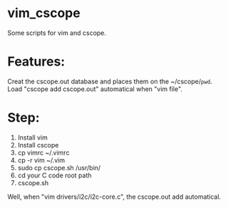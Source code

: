 # vim_cscope

Some scripts for vim and cscope. 

Features:
====================
   Creat the cscope.out database and places them on the ~/cscope/`pwd`.  
   Load "cscope add cscope.out" automatical when "vim file".

Step:
======================
  1. Install vim
  2. Install cscope
  3. cp vimrc ~/.vimrc 
  4. cp -r vim ~/.vim
  5. sudo cp cscope.sh /usr/bin/
  6. cd your C code root path
  7. cscope.sh

Well, when "vim drivers/i2c/i2c-core.c", the cscope.out add automatical. 
	
